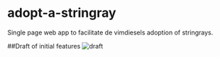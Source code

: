 # adopt-a-stringray
Single page web app to facilitate de vimdiesels adoption of stringrays.

##Draft of initial features
![draft](img/draft.jpg)

